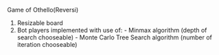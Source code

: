 Game of Othello(Reversi)

1. Resizable board
2. Bot players implemented with use of:
       - Minmax algorithm (depth of search chooseable) 
       - Monte Carlo Tree Search algorithm (number of iteration chooseable) 
